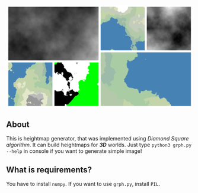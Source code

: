 ![Collage](images/collage.jpg)

## About ##

This is heightmap generator, that was implemented using *Diamond Square algorithm*. It can build heightmaps for ***3D*** worlds. Just type `python3 grph.py --help` in console if you want to generate simple image!

## What is requirements? ##

You have to install `numpy`. If you want to use `grph.py`, install `PIL`.
